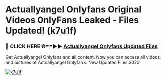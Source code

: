 # Actuallyangel Onlyfans Original Videos 0nlyFans Leaked - Files Updated! (k7u1f)

<h3>🔴 CLICK HERE 🌐==►► <a href="https://tinyurl.com/ehrbuxhb" rel="nofollow">Actuallyangel Onlyfans Updated Files</a></h3>

Get Actuallyangel Onlyfans and all content. Now you can access all videos and pictures of Actuallyangel Onlyfans. New Updated Files 2025!

[![k7u1f](https://i.imgur.com/lVYEuWS.gif)](https://tinyurl.com/ehrbuxhb)

